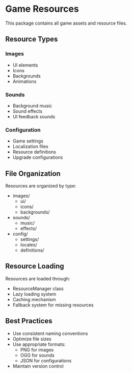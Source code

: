 # Game Resources

This package contains all game assets and resource files.

## Resource Types

### Images
- UI elements
- Icons
- Backgrounds
- Animations

### Sounds
- Background music
- Sound effects
- UI feedback sounds

### Configuration
- Game settings
- Localization files
- Resource definitions
- Upgrade configurations

## File Organization

Resources are organized by type:
- images/
  - ui/
  - icons/
  - backgrounds/
- sounds/
  - music/
  - effects/
- config/
  - settings/
  - locales/
  - definitions/

## Resource Loading

Resources are loaded through:
- ResourceManager class
- Lazy loading system
- Caching mechanism
- Fallback system for missing resources

## Best Practices

- Use consistent naming conventions
- Optimize file sizes
- Use appropriate formats:
  - PNG for images
  - OGG for sounds
  - JSON for configurations
- Maintain version control

